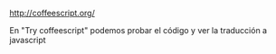 http://coffeescript.org/

En "Try coffeescript" podemos probar el código y ver la traducción a javascript
